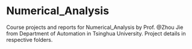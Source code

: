 # Numerical_Analysis
Course projects and reports for Numerical_Analysis by Prof. @Zhou Jie from Department of Automation in Tsinghua University. Project details in respective folders.
